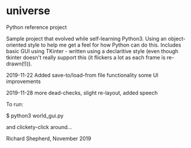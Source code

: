 # universe
Python reference project

Sample project that evolved while self-learning Python3. Using an object-oriented style to help me get a feel for how Python can do this. Includes basic GUI using TKinter - written using a declaritive style (even though tkinter doesn't really support this (it flickers a lot as each frame is re-drawn(!))).

2019-11-22 Added save-to/load-from file functionality
           some UI improvements

2019-11-28 more dead-checks, slight re-layout, added speech

To run:

$ python3 world_gui.py

and clickety-click around...

Richard Shepherd,
November 2019
